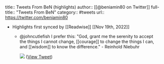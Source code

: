 title:: Tweets From BeN (highlights)
author:: [[@beniamin80 on Twitter]]
full-title:: "Tweets From BeN"
category:: #tweets
url:: https://twitter.com/beniamin80

- Highlights first synced by [[Readwise]] [[Nov 19th, 2022]]
	- @johncutlefish I prefer this: "God, grant me the serenity to accept the things I cannot change, [[courage]] to change the things I can, and [[wisdom]] to know the difference." - Reinhold Niebuhr 
	  
	  ![](https://pbs.twimg.com/media/E-YGklaXIB4vb7p.jpg) ([View Tweet](https://twitter.com/beniamin80/status/1433840989387567105))